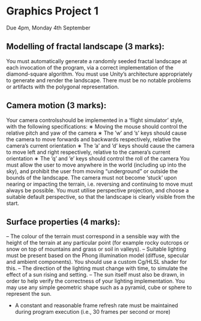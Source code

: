 # Graphics Project 1
Due 4pm, Monday 4th September

## Modelling of fractal landscape (3 marks):
You must automatically generate a randomly seeded fractal landscape at each invocation of the program, via a correct implementation of the diamond-square algorithm.
You must use Unity’s architecture appropriately to generate and render the landscape.
There must be no notable problems or artifacts with the polygonal representation.

## Camera motion (3 marks):
Your camera controlsshould be implemented in a ‘flight simulator’ style, with the following specifications:
    ∗ Moving the mouse should control the relative pitch and yaw of the camera
    ∗ The ’w’ and ’s’ keys should cause the camera to move forwards and backwards respectively, relative the camera’s current orientation
    ∗ The ’a’ and ’d’ keys should cause the camera to move left and right respectively, relative to the camera’s current orientation
    ∗ The ’q’ and ’e’ keys should control the roll of the camera
You must allow the user to move anywhere in the world (including up into the sky), and prohibit the user from moving “underground” or outside the bounds of the landscape.
The camera must not become ‘stuck’ upon nearing or impacting the terrain, i.e. reversing and continuing to move must always be possible.
You must utilise perspective projection, and choose a suitable default perspective, so that the landscape is clearly visible from the start.

## Surface properties (4 marks):
– The colour of the terrain must correspond in a sensible way with the height of the terrain at any particular point (for example rocky outcrops or snow on top of mountains and grass or soil in valleys).
– Suitable lighting must be present based on the Phong illumination model (diffuse, specular and ambient components). You should use a custom Cg/HLSL shader for this.
– The direction of the lighting must change with time, to simulate the effect of a sun rising
and setting.
– The sun itself must also be drawn, in order to help verify the correctness of your lighting implementation. You may use any simple geometric shape such as a pyramid, cube or sphere to represent the sun.
- A constant and reasonable frame refresh rate must be maintained during program execution (i.e., 30 frames per second or more)
